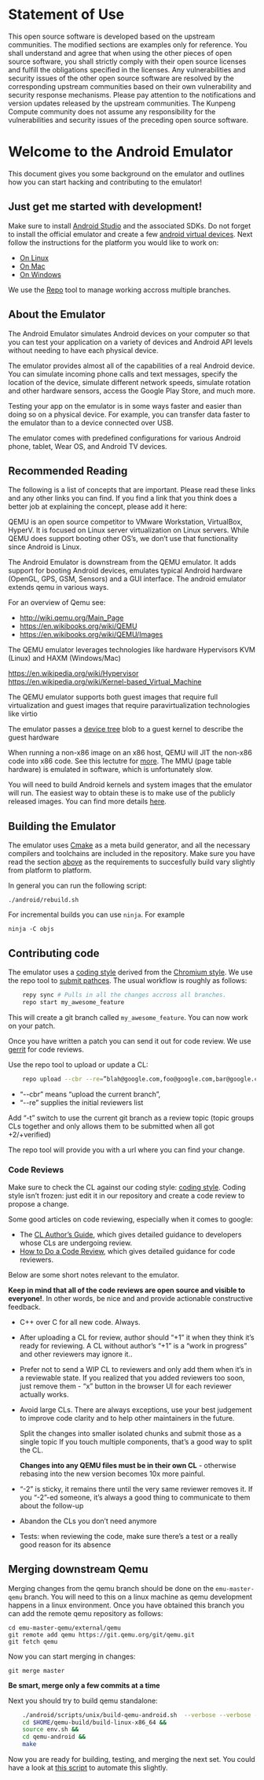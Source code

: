 # Statement of Use

This open source software is developed based on the upstream communities. The modified sections are examples only for reference. You shall understand and agree that when using the other pieces of open source software, you shall strictly comply with their open source licenses and fulfill the obligations specified in the licenses. Any vulnerabilities and security issues of the other open source software are resolved by the corresponding upstream communities based on their own vulnerability and security response mechanisms. Please pay attention to the notifications and version updates released by the upstream communities. The Kunpeng Compute community does not assume any responsibility for the vulnerabilities and security issues of the preceding open source software.

# Welcome to the Android Emulator


This document gives you some background on the emulator and outlines how you can start hacking and contributing to the emulator!

## Just get me started with development!

Make sure to install [Android Studio](https://developer.android.com/studio) and the associated SDKs. Do not forget to install the official emulator and create a few [android virtual devices](http://www.androiddocs.com/tools/devices/index.html). Next follow the instructions for the platform you would like to work on:

  - [On Linux](android/docs/LINUX-DEV.md)
  - [On Mac](android/docs/DARWIN-DEV.md)
  - [On Windows](android/docs/WINDOWS-DEV.md)

We use the [Repo](https://source.android.com/setup/develop/repo) tool to manage working accross multiple branches.

## About the Emulator
The Android Emulator simulates Android devices on your computer so that you can test your application on a variety of devices and Android API levels without needing to have each physical device.

The emulator provides almost all of the capabilities of a real Android device. You can simulate incoming phone calls and text messages, specify the location of the device, simulate different network speeds, simulate rotation and other hardware sensors, access the Google Play Store, and much more.

Testing your app on the emulator is in some ways faster and easier than doing so on a physical device. For example, you can transfer data faster to the emulator than to a device connected over USB.

The emulator comes with predefined configurations for various Android phone, tablet, Wear OS, and Android TV devices.

## Recommended Reading

The following is a list of concepts that are important. Please read these links and any other links you can find.  If you find a link that you think does a better job at explaining the concept, please add it here:

QEMU is an open source competitor to VMware Workstation, VirtualBox, HyperV.  It is focused on Linux server virtualization on Linux servers.  While QEMU does support booting other OS’s, we don’t use that functionality since Android is Linux.

The Android Emulator is downstream from the QEMU emulator.  It adds support for booting Android devices, emulates typical Android hardware (OpenGL, GPS, GSM, Sensors) and a GUI interface. The android emulator extends qemu in various ways.

For an overview of Qemu see:

- http://wiki.qemu.org/Main_Page
- https://en.wikibooks.org/wiki/QEMU
- https://en.wikibooks.org/wiki/QEMU/Images

The QEMU emulator leverages technologies like hardware Hypervisors KVM (Linux) and HAXM (Windows/Mac)

https://en.wikipedia.org/wiki/Hypervisor
https://en.wikipedia.org/wiki/Kernel-based_Virtual_Machine

The QEMU emulator supports both guest images that require full virtualization and guest images that require paravirtualization technologies like virtio

The emulator passes a [device tree](https://en.wikipedia.org/wiki/Device_tree) blob to a guest kernel to describe the guest hardware

When running a non-x86 image on an x86 host, QEMU will JIT the non-x86 code into x86 code. See this lectutre for [more](http://www.cs.cmu.edu/~412/lectures/L05_QEMU_BT.pdf). The MMU (page table hardware) is emulated in software, which is unfortunately slow.

You will need to build Android kernels and system images that the emulator will run. The easiest way to obtain these is to make use of the publicly released images. You can find more details [here](https://developer.android.com/studio/run/managing-avds).

## Building the Emulator

The emulator uses [Cmake](https://cmake.org/) as a meta build generator, and all the necessary compilers and toolchains are included in the repository. Make sure you have read the section [above](#Just-get-me-started-with-development) as the requirements to succesfully build vary slightly from platform to platform.

In general you can run the following script:

    ./android/rebuild.sh

For incremental builds you can use `ninja`. For example

    ninja -C objs

## Contributing code

The emulator uses a [coding style](android/docs/ANDROID-CODING-STYLE.md) derived from the [Chromium style](https://chromium.googlesource.com/chromium/src/+/master/styleguide/c++/c++.md). We use the repo tool to [submit pathces](https://gerrit.googlesource.com/git-repo/+/refs/heads/master/SUBMITTING_PATCHES.md). The usual workflow is roughly as follows:

```sh
    repy sync # Pulls in all the changes accross all branches.
    repo start my_awesome_feature
```

This will create a git branch called `my_awesome_feature`. You can now work on your patch.

Once you have written a patch you can send it out for code review. We use [gerrit](https://www.gerritcodereview.com/) for code reviews.

Use the repo tool to upload or update a CL:

```sh
    repo upload --cbr --re=”blah@google.com,foo@google.com,bar@google.com”
```

  - “--cbr” means “upload the current branch”,
  - “--re” supplies the initial reviewers list

Add “-t” switch to use the current git branch as a review topic (topic groups CLs together and only allows them to be submitted when all got +2/+verified)

The repo tool will provide you with a url where you can find your change.


### Code Reviews

Make sure to check the CL against our coding style: [coding style](android/docs/ANDROID-CODING-STYLE.md). Coding style isn’t frozen: just edit it in our repository and create a code review to propose a change.

Some good articles on code reviewing, especially when it comes to google:

- The [CL Author’s Guide](https://google.github.io/eng-practices/review/reviewer/), which gives detailed guidance to developers whose CLs are undergoing review.
- [How to Do a Code Review](https://google.github.io/eng-practices/review/developer/), which gives detailed guidance for code reviewers.

Below are some short notes relevant to the emulator.

**Keep in mind that all of the code reviews are open source and visible to everyone!**. In other words, be nice and and provide actionable constructive feedback.

- C++ over C for all new code. Always.

- After uploading a CL for review, author should “+1” it when they think it’s ready for reviewing. A CL without author’s “+1” is a “work in progress” and other reviewers may ignore it..

- Prefer not to send a WIP CL to reviewers and only add them when it’s in a reviewable state. If you realized that you added reviewers too soon, just remove them - “x” button in the browser UI for each reviewer actually works.

- Avoid large CLs. There are always exceptions, use your best judgement to improve code clarity and to help other maintainers in the future.

   Split the changes into smaller isolated chunks and submit those as a single topic
   If you touch multiple components, that’s a good way to split the CL.

    **Changes into any QEMU files must be in their own CL** - otherwise rebasing into the new version becomes 10x more painful.

-  “-2” is sticky, it remains there until the very same reviewer removes it. If you “-2”-ed someone, it’s always a good thing to communicate to them about the follow-up

- Abandon the CLs you don’t need anymore
- Tests: when reviewing the code, make sure there’s a test or a really good reason for its absence

## Merging downstream Qemu

Merging changes from the qemu branch should be done on the `emu-master-qemu` branch.
You will need to this on a linux machine as qemu development happens in a linux environment.
Once you have obtained this branch you can add the remote qemu repository as follows:

    cd emu-master-qemu/external/qemu
    git remote add qemu https://git.qemu.org/git/qemu.git
    git fetch qemu

Now you can start merging in changes:

    git merge master

**Be smart, merge only a few commits at a time**

Next you should try to build qemu standalone:

```sh
    ./android/scripts/unix/build-qemu-android.sh  --verbose --verbose --build-dir=$HOME/qemu-build  &&
    cd $HOME/qemu-build/build-linux-x86_64 &&
    source env.sh &&
    cd qemu-android &&
    make
```

Now you are ready for building, testing, and merging the next set. You could have a look at [this script](https://android-review.googlesource.com/c/platform/external/qemu/+/692577/2/android/scripts/git-merge-helper.sh) to automate this slightly.

